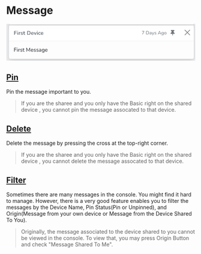 
# Message
![alt text](../assets/message_box.png)

## [Pin](#message-pin)
Pin the message important to you.

>If you are the sharee and you only have the Basic right on the shared device , you cannot pin the message assocated to that device. 

## [Delete](#message-delete)
Delete the message by pressing the cross at the top-right corner.

>If you are the sharee and you only have the Basic right on the shared device , you cannot delete the message assocated to that device. 

## [Filter](#message-filter)
Sometimes there are many messages in the console. You might find it hard to manage. However,
there is a very good feature enables you to filter the messages by the Device Name, Pin Status(Pin or Unpinned),
and Origin(Message from your own device or Message from the Device Shared To You).

>Originally, the message associated to the device shared to you cannot be viewed in the console. To view that, you may press Origin Button and check "Message Shared To Me".